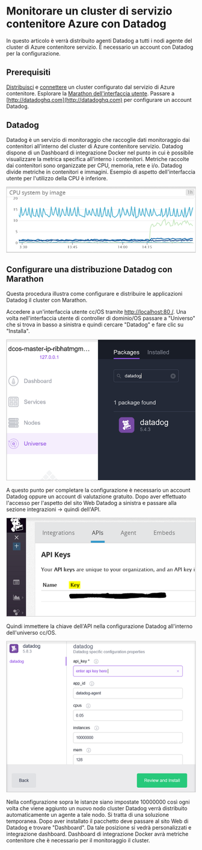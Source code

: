 <properties
   pageTitle="Monitorare un cluster di servizio contenitore Azure con Datadog | Microsoft Azure"
   description="Monitorare un cluster di servizio contenitore Azure con Datadog. Utilizzare l'interfaccia web cc/OS per distribuire agenti Datadog al cluster."
   services="container-service"
   documentationCenter=""
   authors="rbitia"
   manager="timlt"
   editor=""
   tags="acs, azure-container-service"
   keywords="Contenitori, controller di dominio/OS, sciame Docker, Azure"/>

<tags
   ms.service="container-service"
   ms.devlang="na"
   ms.topic="article"
   ms.tgt_pltfrm="na"
   ms.workload="infrastructure"   
   ms.date="07/28/2016"
   ms.author="t-ribhat"/>

# <a name="monitor-an-azure-container-service-cluster-with-datadog"></a>Monitorare un cluster di servizio contenitore Azure con Datadog

In questo articolo è verrà distribuito agenti Datadog a tutti i nodi agente del cluster di Azure contenitore servizio. È necessario un account con Datadog per la configurazione. 

## <a name="prerequisites"></a>Prerequisiti 

[Distribuisci](container-service-deployment.md) e [connettere](container-service-connect.md) un cluster configurato dal servizio di Azure contenitore. Esplorare la [Marathon dell'interfaccia utente](container-service-mesos-marathon-ui.md). Passare a [http://datadoghq.com](http://datadoghq.com) per configurare un account Datadog. 

## <a name="datadog"></a>Datadog 

Datadog è un servizio di monitoraggio che raccoglie dati monitoraggio dai contenitori all'interno del cluster di Azure contenitore servizio. Datadog dispone di un Dashboard di integrazione Docker nel punto in cui è possibile visualizzare la metrica specifica all'interno i contenitori. Metriche raccolte dai contenitori sono organizzate per CPU, memoria, rete e i/o. Datadog divide metriche in contenitori e immagini. Esempio di aspetto dell'interfaccia utente per l'utilizzo della CPU è inferiore.

![Interfaccia utente Datadog](./media/container-service-monitoring/datadog4.png)

## <a name="configure-a-datadog-deployment-with-marathon"></a>Configurare una distribuzione Datadog con Marathon

Questa procedura illustra come configurare e distribuire le applicazioni Datadog il cluster con Marathon. 

Accedere a un'interfaccia utente cc/OS tramite [http://localhost:80 /](http://localhost:80/). Una volta nell'interfaccia utente di controller di dominio/OS passare a "Universo" che si trova in basso a sinistra e quindi cercare "Datadog" e fare clic su "Installa".

![Pacchetto di Datadog all'interno dell'universo cc/OS](./media/container-service-monitoring/datadog1.png)

A questo punto per completare la configurazione è necessario un account Datadog oppure un account di valutazione gratuito. Dopo aver effettuato l'accesso per l'aspetto del sito Web Datadog a sinistra e passare alla sezione integrazioni -> quindi dell'API. 

![Chiave dell'API Datadog](./media/container-service-monitoring/datadog2.png)

Quindi immettere la chiave dell'API nella configurazione Datadog all'interno dell'universo cc/OS. 

![Configurazione di Datadog in universo cc/OS](./media/container-service-monitoring/datadog3.png) 

Nella configurazione sopra le istanze siano impostate 10000000 così ogni volta che viene aggiunto un nuovo nodo cluster Datadog verrà distribuito automaticamente un agente a tale nodo. Si tratta di una soluzione temporanea. Dopo aver installato il pacchetto deve passare al sito Web di Datadog e trovare "Dashboard". Da tale posizione si vedrà personalizzati e integrazione dashboard. Dashboard di integrazione Docker avrà metriche contenitore che è necessario per il monitoraggio il cluster. 
